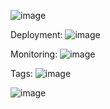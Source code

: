 ![image](https://user-images.githubusercontent.com/91359308/144706473-c9c412c3-403b-4b67-8186-cbf1b1d71220.png)

Deployment:
![image](https://user-images.githubusercontent.com/91359308/144706479-d84239e9-e5c5-4256-ba27-d62d100f0b03.png)

Monitoring:
![image](https://user-images.githubusercontent.com/91359308/144706497-c049e812-b5f5-4e2e-a84d-79cb7c151e62.png)

Tags:
![image](https://user-images.githubusercontent.com/91359308/144706523-d15c6832-417c-4c90-aff7-046ed34d86db.png)

![image](https://user-images.githubusercontent.com/91359308/144706542-89781e70-f1be-4fbb-b36e-b34f40662239.png)
